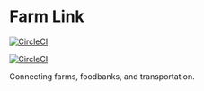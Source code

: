 # Farm Link

[![CircleCI](https://circleci.com/gh/thealacrityco/farm-link/tree/master.svg?style=shield)](https://circleci.com/gh/thealacrityco/farm-link/tree/master)

[![CircleCI](https://circleci.com/gh/circle-chat/cc-be/tree/master.svg?style=svg)](https://circleci.com/gh/circle-chat/cc-be/tree/master)

Connecting farms, foodbanks, and transportation.
